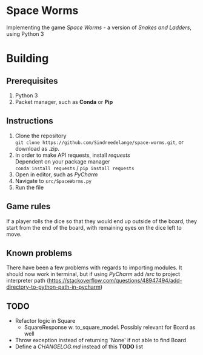# Space Worms
Implementing the game *Space Worms* - a version of *Snakes and Ladders*, using Python 3

# Building

## Prerequisites
1. Python 3
2. Packet manager, such as **Conda** or **Pip**

## Instructions
1. Clone the repository <br>
`git clone https://github.com/Sindreedelange/space-worms.git`, or download as .zip. 
2. In order to make API requests, install *requests*
  <br> Dependent on your package manager <br>
  `conda install requests` / `pip install requests` <br>
2. Open in editor, such as *PyCharm*
3. Navigate to `src/SpaceWorms.py`
4. Run the file

## Game rules
If a player rolls the dice so that they would end up outside of the board, they start 
from the end of the board, with remaining eyes on the dice left to move. 

## Known problems
There have been a few problems with regards to importing modules. It should
now work in terminal, but if using *PyCharm* add */src* to project interpreter
path (https://stackoverflow.com/questions/48947494/add-directory-to-python-path-in-pycharm) 

## TODO
- Refactor logic in Square
    - SquareResponse w. to_square_model. Possibly relevant for Board as well
- Throw exception instead of returning 'None' if not able to find Board
- Define a *CHANGELOG.md* instead of this **TODO** list 

